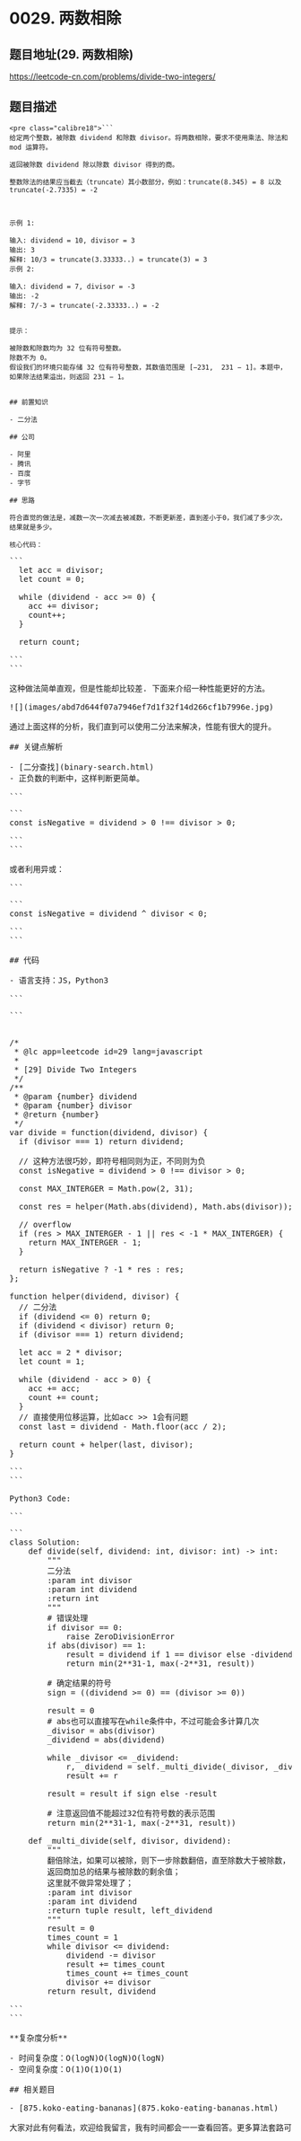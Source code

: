 # 0029. 两数相除

## 题目地址(29. 两数相除)

<https://leetcode-cn.com/problems/divide-two-integers/>

## 题目描述

```
<pre class="calibre18">```
给定两个整数，被除数 dividend 和除数 divisor。将两数相除，要求不使用乘法、除法和 mod 运算符。

返回被除数 dividend 除以除数 divisor 得到的商。

整数除法的结果应当截去（truncate）其小数部分，例如：truncate(8.345) = 8 以及 truncate(-2.7335) = -2



示例 1:

输入: dividend = 10, divisor = 3
输出: 3
解释: 10/3 = truncate(3.33333..) = truncate(3) = 3
示例 2:

输入: dividend = 7, divisor = -3
输出: -2
解释: 7/-3 = truncate(-2.33333..) = -2


提示：

被除数和除数均为 32 位有符号整数。
除数不为 0。
假设我们的环境只能存储 32 位有符号整数，其数值范围是 [−231,  231 − 1]。本题中，如果除法结果溢出，则返回 231 − 1。

```
```

## 前置知识

- 二分法

## 公司

- 阿里
- 腾讯
- 百度
- 字节

## 思路

符合直觉的做法是，减数一次一次减去被减数，不断更新差，直到差小于0，我们减了多少次，结果就是多少。

核心代码：

```
<pre class="calibre18">```
  <span class="hljs-keyword">let</span> acc = divisor;
  <span class="hljs-keyword">let</span> count = <span class="hljs-params">0</span>;

  <span class="hljs-keyword">while</span> (dividend - acc >= <span class="hljs-params">0</span>) {
    acc += divisor;
    count++;
  }

  <span class="hljs-keyword">return</span> count;

```
```

这种做法简单直观，但是性能却比较差. 下面来介绍一种性能更好的方法。

![](images/abd7d644f07a7946ef7d1f32f14d266cf1b7996e.jpg)

通过上面这样的分析，我们直到可以使用二分法来解决，性能有很大的提升。

## 关键点解析

- [二分查找](binary-search.html)
- 正负数的判断中，这样判断更简单。

```
<pre class="calibre18">```
<span class="hljs-keyword">const</span> isNegative = dividend > <span class="hljs-params">0</span> !== divisor > <span class="hljs-params">0</span>;

```
```

或者利用异或：

```
<pre class="calibre18">```
<span class="hljs-keyword">const</span> isNegative = dividend ^ divisor < <span class="hljs-params">0</span>;

```
```

## 代码

- 语言支持：JS，Python3

```
<pre class="calibre18">```


<span class="hljs-title">/*
 * @lc app=leetcode id=29 lang=javascript
 *
 * [29] Divide Two Integers
 */</span>
<span class="hljs-title">/**
 * @param {number} dividend
 * @param {number} divisor
 * @return {number}
 */</span>
<span class="hljs-keyword">var</span> divide = <span class="hljs-function"><span class="hljs-keyword">function</span>(<span class="hljs-params">dividend, divisor</span>) </span>{
  <span class="hljs-keyword">if</span> (divisor === <span class="hljs-params">1</span>) <span class="hljs-keyword">return</span> dividend;

  <span class="hljs-title">// 这种方法很巧妙，即符号相同则为正，不同则为负</span>
  <span class="hljs-keyword">const</span> isNegative = dividend > <span class="hljs-params">0</span> !== divisor > <span class="hljs-params">0</span>;

  <span class="hljs-keyword">const</span> MAX_INTERGER = <span class="hljs-params">Math</span>.pow(<span class="hljs-params">2</span>, <span class="hljs-params">31</span>);

  <span class="hljs-keyword">const</span> res = helper(<span class="hljs-params">Math</span>.abs(dividend), <span class="hljs-params">Math</span>.abs(divisor));

  <span class="hljs-title">// overflow</span>
  <span class="hljs-keyword">if</span> (res > MAX_INTERGER - <span class="hljs-params">1</span> || res < <span class="hljs-params">-1</span> * MAX_INTERGER) {
    <span class="hljs-keyword">return</span> MAX_INTERGER - <span class="hljs-params">1</span>;
  }

  <span class="hljs-keyword">return</span> isNegative ? <span class="hljs-params">-1</span> * res : res;
};

<span class="hljs-function"><span class="hljs-keyword">function</span> <span class="hljs-title">helper</span>(<span class="hljs-params">dividend, divisor</span>) </span>{
  <span class="hljs-title">// 二分法</span>
  <span class="hljs-keyword">if</span> (dividend <= <span class="hljs-params">0</span>) <span class="hljs-keyword">return</span> <span class="hljs-params">0</span>;
  <span class="hljs-keyword">if</span> (dividend < divisor) <span class="hljs-keyword">return</span> <span class="hljs-params">0</span>;
  <span class="hljs-keyword">if</span> (divisor === <span class="hljs-params">1</span>) <span class="hljs-keyword">return</span> dividend;

  <span class="hljs-keyword">let</span> acc = <span class="hljs-params">2</span> * divisor;
  <span class="hljs-keyword">let</span> count = <span class="hljs-params">1</span>;

  <span class="hljs-keyword">while</span> (dividend - acc > <span class="hljs-params">0</span>) {
    acc += acc;
    count += count;
  }
  <span class="hljs-title">// 直接使用位移运算，比如acc >> 1会有问题</span>
  <span class="hljs-keyword">const</span> last = dividend - <span class="hljs-params">Math</span>.floor(acc / <span class="hljs-params">2</span>);

  <span class="hljs-keyword">return</span> count + helper(last, divisor);
}

```
```

Python3 Code:

```
<pre class="calibre18">```
<span class="hljs-class"><span class="hljs-keyword">class</span> <span class="hljs-title">Solution</span>:</span>
    <span class="hljs-function"><span class="hljs-keyword">def</span> <span class="hljs-title">divide</span><span class="hljs-params">(self, dividend: int, divisor: int)</span> -> int:</span>
        <span class="hljs-string">"""
        二分法
        :param int divisor
        :param int dividend
        :return int
        """</span>
        <span class="hljs-title"># 错误处理</span>
        <span class="hljs-keyword">if</span> divisor == <span class="hljs-params">0</span>:
            <span class="hljs-keyword">raise</span> ZeroDivisionError
        <span class="hljs-keyword">if</span> abs(divisor) == <span class="hljs-params">1</span>:
            result = dividend <span class="hljs-keyword">if</span> <span class="hljs-params">1</span> == divisor <span class="hljs-keyword">else</span> -dividend
            <span class="hljs-keyword">return</span> min(<span class="hljs-params">2</span>**<span class="hljs-params">31</span><span class="hljs-params">-1</span>, max(<span class="hljs-params">-2</span>**<span class="hljs-params">31</span>, result))

        <span class="hljs-title"># 确定结果的符号</span>
        sign = ((dividend >= <span class="hljs-params">0</span>) == (divisor >= <span class="hljs-params">0</span>))

        result = <span class="hljs-params">0</span>
        <span class="hljs-title"># abs也可以直接写在while条件中，不过可能会多计算几次</span>
        _divisor = abs(divisor)
        _dividend = abs(dividend)

        <span class="hljs-keyword">while</span> _divisor <= _dividend:
            r, _dividend = self._multi_divide(_divisor, _dividend)
            result += r

        result = result <span class="hljs-keyword">if</span> sign <span class="hljs-keyword">else</span> -result

        <span class="hljs-title"># 注意返回值不能超过32位有符号数的表示范围</span>
        <span class="hljs-keyword">return</span> min(<span class="hljs-params">2</span>**<span class="hljs-params">31</span><span class="hljs-params">-1</span>, max(<span class="hljs-params">-2</span>**<span class="hljs-params">31</span>, result))

    <span class="hljs-function"><span class="hljs-keyword">def</span> <span class="hljs-title">_multi_divide</span><span class="hljs-params">(self, divisor, dividend)</span>:</span>
        <span class="hljs-string">"""
        翻倍除法，如果可以被除，则下一步除数翻倍，直至除数大于被除数，
        返回商加总的结果与被除数的剩余值；
        这里就不做异常处理了；
        :param int divisor
        :param int dividend
        :return tuple result, left_dividend
        """</span>
        result = <span class="hljs-params">0</span>
        times_count = <span class="hljs-params">1</span>
        <span class="hljs-keyword">while</span> divisor <= dividend:
            dividend -= divisor
            result += times_count
            times_count += times_count
            divisor += divisor
        <span class="hljs-keyword">return</span> result, dividend

```
```

**复杂度分析**

- 时间复杂度：O(logN)O(logN)O(logN)
- 空间复杂度：O(1)O(1)O(1)

## 相关题目

- [875.koko-eating-bananas](875.koko-eating-bananas.html)

大家对此有何看法，欢迎给我留言，我有时间都会一一查看回答。更多算法套路可以访问我的 LeetCode 题解仓库：<https://github.com/azl397985856/leetcode> 。 目前已经 37K star 啦。 大家也可以关注我的公众号《力扣加加》带你啃下算法这块硬骨头。 ![](images/6544564e577c3c2404c48edb29af7e19eb1c2cb9.jpg)
